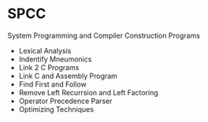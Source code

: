 # SPCC
System Programming and Compiler Construction Programs

- Lexical Analysis
- Indentify Mneumonics
- Link 2 C Programs
- Link C and Assembly Program
- Find First and Follow
- Remove Left Recurrsion and Left Factoring
- Operator Precedence Parser
- Optimizing Techniques
